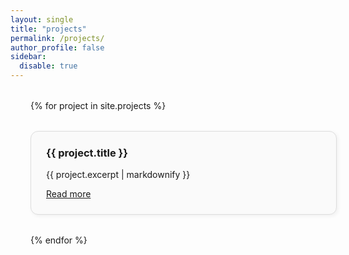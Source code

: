 ```yaml
---
layout: single
title: "projects"
permalink: /projects/
author_profile: false   
sidebar:
  disable: true
---
```


<style>
.page__inner-wrap {
  max-width: 100% !important;
  padding-left: 0 !important;
  padding-right: 0 !important;
}

.page__content {
  max-width: 100% !important;
  padding-left: 0 !important;
  padding-right: 0 !important;
}

.projects-grid {
  display: grid;
  grid-template-columns: repeat(auto-fit, minmax(300px, 1fr)); /* dynamic resizing */
  gap: 2rem;
  max-width: 1600px;
  margin: 2rem auto;
  padding: 0 2rem;
}

.project-card {
  border: 1px solid #ddd;
  border-radius: 12px;
  padding: 1.5rem;
  background-color: #fafafa;
  box-shadow: 2px 2px 6px rgba(0, 0, 0, 0.06);
  transition: transform 0.2s ease;
  width: 100%;
}

.project-card:hover {
  transform: translateY(-4px);
}

.project-card h3 {
  margin-top: 0;
}

.project-card ul {
  padding-left: 1.2rem;
  margin-bottom: 0;
}
</style>






<div class="projects-grid">
  {% for project in site.projects %}
  <div class="project-card">
    <h3>{{ project.title }}</h3>
    <p>{{ project.excerpt | markdownify }}</p>
    <a href="{{ project.url | relative_url }}">Read more</a>
  </div>
  {% endfor %}
</div>

